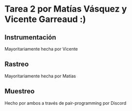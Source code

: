 # Tarea 2 por Matías Vásquez y Vicente Garreaud :)

## Instrumentación
Mayoritariamente hecha por Vicente

## Rastreo
Mayoritariamente hecha por Matías

## Muestreo
Hecho por ambos a través de pair-programming por Discord
